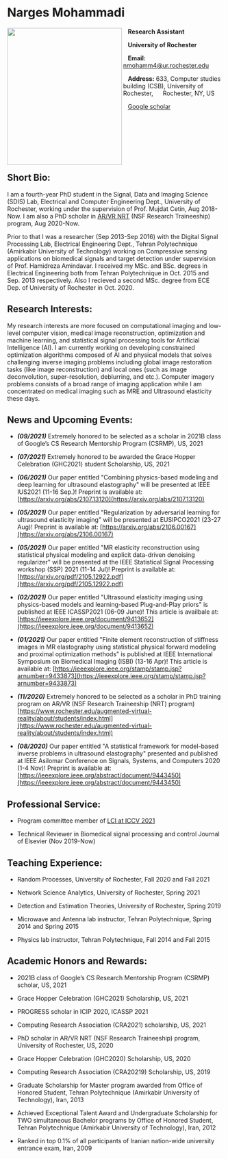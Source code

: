 # Narges Mohammadi

<img align="left" src="https://user-images.githubusercontent.com/61758751/125205080-74cf4800-e24e-11eb-937e-65dc6455958a.jpg" width="268" height="320"/>

  &ensp; **Research Assistant**

  &ensp; **University of Rochester**

  &ensp; **Email:** nmohamm4@ur.rochester.edu

  &ensp; **Address:** 633, Computer studies building (CSB), University of Rochester, 
  &ensp; &nbsp; Rochester, NY, US
  
  &ensp; [Google scholar](https://scholar.google.com/citations?user=LFgb6E0AAAAJ&hl=en)
  

  <!--- &ensp; [CV](https://rochester.box.com/s/chw7gz9sx5xpwiuhqwv0hvcu4z30nte7)-->


<br/><br/><br/><br/><br/><br/>
## Short Bio:
I am a fourth-year PhD student in the Signal, Data and Imaging Science (SDIS) Lab, Electrical and Computer Engineering Dept., University of Rochester, working under the supervision of Prof. Mujdat Cetin, Aug 2018-Now. I am also a PhD scholar in [AR/VR NRT](https://www.rochester.edu/augmented-virtual-reality/about/students/index.html) (NSF Research Traineeship) program, Aug 2020-Now. 

Prior to that I was a researcher (Sep 2013-Sep 2016) with the Digital Signal Processing Lab, Electrical Engineering Dept., Tehran Polytechnique (Amirkabir University of Technology) working on Compressive sensing applications on biomedical signals and target detection under supervision of Prof. Hamidreza Amindavar. I received my MSc. and BSc. degrees in Electrical Engineering both from Tehran Polytechnique in Oct. 2015 and Sep. 2013 respectively. Also I recieved a second MSc. degree from ECE Dep. of University of Rochester in Oct. 2020.
## Research Interests:
My research interests are more focused on computational imaging and low-level computer vision, medical image reconstruction, optimization and machine learning, and statistical signal processing tools for Artificial Intelligence (AI). I am currently working on developing constrained optimization algorithms composed of AI and physical models that solves challenging inverse imaging problems including global image restoration tasks (like image reconstruction) and local ones (such as image deconvolution, super-resolution, deblurring, and etc.). Computer imagery problems consists of a broad range of imaging application while I am concentrated on medical imaging such as MRE and Ultrasound elasticity these days. 

## News and Upcoming Events:
- _**(09/2021)**_ Extremely honored to be selected as a scholar in 2021B class of Google’s CS Research Mentorship Program (CSRMP), US, 2021

- _**(07/2021)**_ Extremely honored to be awarded the Grace Hopper Celebration (GHC2021) student Scholarship, US, 2021

- _**(06/2021)**_ Our paper entitled "Combining physics-based modeling and deep learning for ultrasound elastography" will be presented at IEEE IUS2021 (11-16 Sep.)! Preprint is available at: [https://arxiv.org/abs/2107.13120](https://arxiv.org/abs/2107.13120)

- _**(05/2021)**_ Our paper entitled "Regularization by adversarial learning for ultrasound elasticity imaging" will be presented at EUSIPCO2021 (23-27 Aug)! Preprint is available at: [https://arxiv.org/abs/2106.00167](https://arxiv.org/abs/2106.00167)

- _**(05/2021)**_ Our paper entitled "MR elasticity reconstruction using statistical physical modeling and explicit data-driven denoising regularizer" will be presented at the IEEE Statistical Signal Processing workshop (SSP) 2021 (11-14 Jul)! Preprint is available at: [https://arxiv.org/pdf/2105.12922.pdf](https://arxiv.org/pdf/2105.12922.pdf)
 
- _**(02/2021)**_ Our paper entitled "Ultrasound elasticity imaging using physics-based models and learning-based Plug-and-Play priors" is published at IEEE ICASSP2021 (06-09 June)! This article is availbale at: [https://ieeexplore.ieee.org/document/9413652](https://ieeexplore.ieee.org/document/9413652)

- _**(01/2021)**_ Our paper entitled "Finite element reconstruction of stiffness images in MR elastography using statistical physical forward modeling and proximal optimization methods" is published at IEEE International Symposium on Biomedical Imaging (ISBI) (13-16 Apr)! This article is available at: [https://ieeexplore.ieee.org/stamp/stamp.jsp?arnumber=9433873](https://ieeexplore.ieee.org/stamp/stamp.jsp?arnumber=9433873)

- _**(11/2020)**_ Extremely honored to be selected as a scholar in PhD training program on AR/VR (NSF Research Traineeship (NRT) program) [https://www.rochester.edu/augmented-virtual-reality/about/students/index.html](https://www.rochester.edu/augmented-virtual-reality/about/students/index.html)

- _**(08/2020)**_ Our paper entitled "A statistical framework for model-based inverse problems in ultrasound elastography" presented and published at IEEE Asilomar Conference on Signals, Systems, and Computers 2020 (1-4 Nov)! Preprint is available at: [https://ieeexplore.ieee.org/abstract/document/9443450](https://ieeexplore.ieee.org/abstract/document/9443450)

## Professional Service: 
- Program committee member of [LCI at ICCV 2021](https://sites.google.com/view/lci-iccv2021/program-committee)

- Technical Reviewer in Biomedical signal processing and control Journal of Elsevier (Nov 2019-Now)

## Teaching Experience: 
- Random Processes, University of Rochester, Fall 2020 and Fall 2021

- Network Science Analytics, University of Rochester, Spring 2021

- Detection and Estimation Theories, University of Rochester, Spring 2019

- Microwave and Antenna lab instructor, Tehran Polytechnique, Spring 2014 and Spring 2015

- Physics lab instructor, Tehran Polytechnique, Fall 2014 and Fall 2015

## Academic Honors and Rewards:

- 2021B class of Google’s CS Research Mentorship Program (CSRMP) scholar, US, 2021

- Grace Hopper Celebration (GHC2021) Scholarship, US, 2021

- PROGRESS scholar in ICIP 2020, ICASSP 2021

- Computing Research Association (CRA2021) scholarship, US, 2021

- PhD scholar in AR/VR NRT (NSF Research Traineeship) program, University of Rochester, US, 2020

- Grace Hopper Celebration (GHC2020) Scholarship, US, 2020

- Computing Research Association (CRA20219) Scholarship, US, 2019

-	Graduate Scholarship for Master program awarded from Office of Honored Student, Tehran Polytechnique (Amirkabir University of Technology), Iran, 2013

-	Achieved Exceptional Talent Award and Undergraduate Scholarship for TWO simultaneous Bachelor programs by Office of Honored Student, Tehran Polytechnique (Amirkabir University of Technology), Iran, 2012

-	Ranked in top 0.1% of all participants of Iranian nation-wide university entrance exam, Iran, 2009

